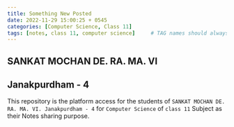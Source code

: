 ```yaml
---
title: Something New Posted
date: 2022-11-29 15:00:25 + 0545
categories: [Computer Science, Class 11]
tags: [notes, class 11, computer science]     # TAG names should always be lowercase
---
```

## SANKAT MOCHAN DE. RA. MA. VI
## Janakpurdham - 4
This repository is the platform access for the students of `SANKAT MOCHAN DE. RA. MA. VI. Janakpurdham - 4` for `Computer Science` of `class 11` Subject as their Notes sharing purpose.
